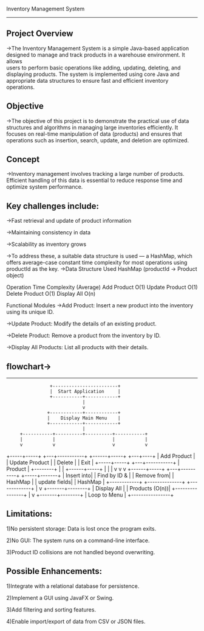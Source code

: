  Inventory Management System                      
*************************************************************************************************************************************


Project Overview
-----------------

->The Inventory Management System is a simple Java-based application designed to manage and track products in a warehouse environment. It allows   
  users to perform basic operations like adding, updating, deleting, and displaying products. The system is implemented using core Java and appropriate data structures to ensure fast and efficient inventory operations.

Objective
---------
->The objective of this project is to demonstrate the practical use of data structures and algorithms in managing large inventories efficiently. 
 It focuses on real-time manipulation of data (products) and ensures that operations such as insertion, search, update, and deletion are optimized.

Concept
--------
->Inventory management involves tracking a large number of products. Efficient handling of this data is essential to reduce response time and 
  optimize system performance.

Key challenges include:
----------------------

->Fast retrieval and update of product information

->Maintaining consistency in data

->Scalability as inventory grows

->To address these, a suitable data structure is used — a HashMap, which offers average-case constant time complexity for most operations using 
  productId as the key.
->Data Structure Used
HashMap (productId → Product object)

Operation	                           Time Complexity (Average)
Add Product	                                   O(1)
Update Product	                               O(1)
Delete Product	                               O(1)
Display All                                    O(n)

Functional Modules
->Add Product: Insert a new product into the inventory using its unique ID.

->Update Product: Modify the details of an existing product.

->Delete Product: Remove a product from the inventory by ID.

->Display All Products: List all products with their details.

flowchart->
-----------
________________________________________________________________________________________________________________


                    +------------------------+
                    |  Start Application     |
                    +-----------+------------+
                                |
                                v
                   +------------+------------+
                   |    Display Main Menu    |
                   +------------+------------+
                                |
         +-----------+----------+----------+-----------+
         |           |                     |           |
         v           v                     v           v
   +-----+-----+ +---+-----------+   +------+-----+ +---+----+
   | Add Product | | Update Product |   | Delete     | | Exit |
   +-----+-----+ +---+-----------+   |   Product  | +--------+
         |           |             +------+-----+
         |           |                    |
         v           v                    v
  +------+-----+ +---+----------+   +-----+-------+
  | Insert into| | Find by ID & |   | Remove from|
  | HashMap    | | update fields|   | HashMap    |
  +------------+ +--------------+   +-------------+
         |
         v
 +-------+--------+
 | Display All    |
 | Products (O(n))|
 +----------------+
         |
         v
 +-------+--------+
 | Loop to Menu   |
 +----------------+

Limitations:
------------

1)No persistent storage: Data is lost once the program exits.

2)No GUI: The system runs on a command-line interface.

3)Product ID collisions are not handled beyond overwriting.

Possible Enhancements:
---------------------
1)Integrate with a relational database for persistence.

2)Implement a GUI using JavaFX or Swing.

3)Add filtering and sorting features.

4)Enable import/export of data from CSV or JSON files.